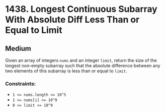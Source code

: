 # 1438. Longest Continuous Subarray With Absolute Diff Less Than or Equal to Limit

## Medium

Given an array of integers `nums` and an integer `limit`, return the size of the longest non-empty subarray such that
the absolute difference between any two elements of this subarray is less than or equal to `limit`.

### Constraints:

- `1 <= nums.length <= 10^5`
- `1 <= nums[i] <= 10^9`
- `0 <= limit <= 10^9`
